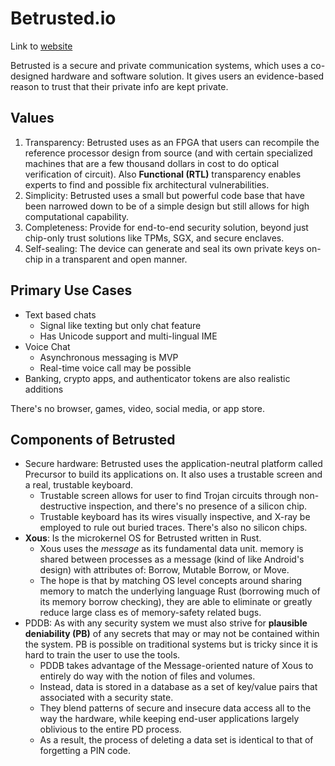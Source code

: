 # Betrusted.io

Link to [website](https://betrusted.io/)

Betrusted is a secure and private communication systems, which uses a co-designed hardware and software solution. It gives users an evidence-based reason to trust that their private info are kept private.

## Values

1. Transparency: Betrusted uses as an FPGA that users can recompile the reference processor design from source (and with certain specialized machines that are a few thousand dollars in cost to do optical verification of circuit). Also **Functional (RTL)** transparency enables experts to find and possible fix architectural vulnerabilities.
2. Simplicity: Betrusted uses a small but powerful code base that have been narrowed down to be of a simple design but still allows for high computational capability.
3. Completeness: Provide for end-to-end security solution, beyond just chip-only trust solutions like TPMs, SGX, and secure enclaves.
4. Self-sealing: The device can generate and seal its own private keys on-chip in a transparent and open manner.

## Primary Use Cases

* Text based chats
  * Signal like texting but only chat feature
  * Has Unicode support and multi-lingual IME
* Voice Chat
  * Asynchronous messaging is MVP
  * Real-time voice call may be possible
* Banking, crypto apps, and authenticator tokens are also realistic additions

There's no browser, games, video, social media, or app store.

## Components of Betrusted

* Secure hardware: Betrusted uses the application-neutral platform called Precursor to build its applications on. It also uses a trustable screen and a real, trustable keyboard.
  * Trustable screen allows for user to find Trojan circuits through non-destructive inspection, and there's no presence of a silicon chip.
  * Trustable keyboard has its wires visually inspective, and X-ray be employed to rule out buried traces. There's also no silicon chips.
* **Xous**: Is the microkernel OS for Betrusted written in Rust. 
  * Xous uses the *message* as its fundamental data unit. memory is shared between processes as a message (kind of like Android's design) with attributes of: Borrow, Mutable Borrow, or Move.
  * The hope is that by matching OS level concepts around sharing memory to match the underlying language Rust (borrowing much of its memory borrow checking), they are able to eliminate or greatly reduce large class es of memory-safety related bugs.
* PDDB: As with any security system we must also strive for **plausible deniability (PB)** of any secrets that may or may not be contained within the system. PB is possible on traditional systems but is tricky since it is hard to train the user to use the tools.
  * PDDB takes advantage of the Message-oriented nature of Xous to entirely do way with the notion of files and volumes.
  * Instead, data is stored in a database as a set of key/value pairs that associated with a security state.
  * They blend patterns of secure and insecure data access all to the way the hardware, while keeping end-user applications largely oblivious to the entire PD process. 
  * As a result, the process of deleting a data set is identical to that of forgetting a PIN code.
